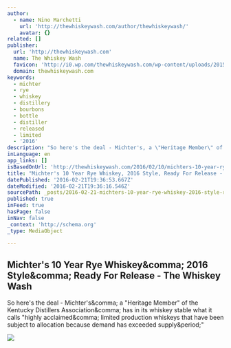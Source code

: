 ```yaml
---
author:
  - name: Nino Marchetti
    url: 'http://thewhiskeywash.com/author/thewhiskeywash/'
    avatar: {}
related: []
publisher:
  url: 'http://thewhiskeywash.com'
  name: The Whiskey Wash
  favicon: 'http://i0.wp.com/thewhiskeywash.com/wp-content/uploads/2015/05/tww-logo-final_logo-only_color-5543ba00v1_site_icon.png?fit=192%2C192'
  domain: thewhiskeywash.com
keywords:
  - michter
  - rye
  - whiskey
  - distillery
  - bourbons
  - bottle
  - distiller
  - released
  - limited
  - '2016'
description: "So here's the deal - Michter's, a \"Heritage Member\" of the Kentucky Distillers Association, has in its whiskey stable what it calls \"highly acclaimed, limited production whiskeys that have been subject to allocation because demand has exceeded supply.\""
inLanguage: en
app_links: []
isBasedOnUrl: 'http://thewhiskeywash.com/2016/02/10/michters-10-year-rye-2016/'
title: "Michter's 10 Year Rye Whiskey, 2016 Style, Ready For Release - The Whiskey Wash"
datePublished: '2016-02-21T19:36:53.667Z'
dateModified: '2016-02-21T19:36:16.546Z'
sourcePath: _posts/2016-02-21-michters-10-year-rye-whiskey-2016-style-ready-for-release.md
published: true
inFeed: true
hasPage: false
inNav: false
_context: 'http://schema.org'
_type: MediaObject

---
```

<article style=""><h1>Michter's 10 Year Rye Whiskey&amp;comma; 2016 Style&amp;comma; Ready For Release - The Whiskey Wash</h1><p>So here's the deal - Michter's&amp;comma; a "Heritage Member" of the Kentucky Distillers Association&amp;comma; has in its whiskey stable what it calls "highly acclaimed&amp;comma; limited production whiskeys that have been subject to allocation because demand has exceeded supply&amp;period;"</p><img src="http://i1.wp.com/thewhiskeywash.com/wp-content/uploads/2016/02/michters-2016rye.jpeg?resize=350%2C390" /></article>